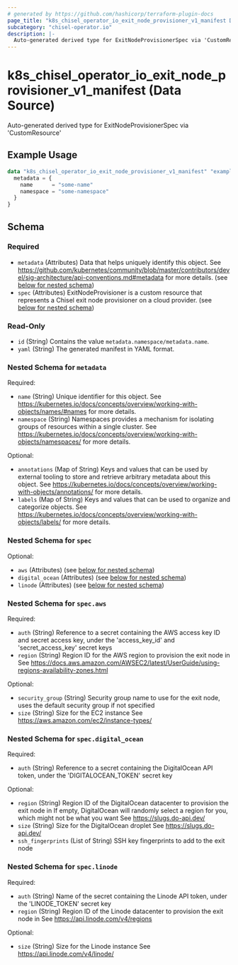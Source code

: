 ```yaml
---
# generated by https://github.com/hashicorp/terraform-plugin-docs
page_title: "k8s_chisel_operator_io_exit_node_provisioner_v1_manifest Data Source - terraform-provider-k8s"
subcategory: "chisel-operator.io"
description: |-
  Auto-generated derived type for ExitNodeProvisionerSpec via 'CustomResource'
---
```


# k8s_chisel_operator_io_exit_node_provisioner_v1_manifest (Data Source)

Auto-generated derived type for ExitNodeProvisionerSpec via 'CustomResource'

## Example Usage

```terraform
data "k8s_chisel_operator_io_exit_node_provisioner_v1_manifest" "example" {
  metadata = {
    name      = "some-name"
    namespace = "some-namespace"
  }
}
```

<!-- schema generated by tfplugindocs -->
## Schema

### Required

- `metadata` (Attributes) Data that helps uniquely identify this object. See https://github.com/kubernetes/community/blob/master/contributors/devel/sig-architecture/api-conventions.md#metadata for more details. (see [below for nested schema](#nestedatt--metadata))
- `spec` (Attributes) ExitNodeProvisioner is a custom resource that represents a Chisel exit node provisioner on a cloud provider. (see [below for nested schema](#nestedatt--spec))

### Read-Only

- `id` (String) Contains the value `metadata.namespace/metadata.name`.
- `yaml` (String) The generated manifest in YAML format.

<a id="nestedatt--metadata"></a>
### Nested Schema for `metadata`

Required:

- `name` (String) Unique identifier for this object. See https://kubernetes.io/docs/concepts/overview/working-with-objects/names/#names for more details.
- `namespace` (String) Namespaces provides a mechanism for isolating groups of resources within a single cluster. See https://kubernetes.io/docs/concepts/overview/working-with-objects/namespaces/ for more details.

Optional:

- `annotations` (Map of String) Keys and values that can be used by external tooling to store and retrieve arbitrary metadata about this object. See https://kubernetes.io/docs/concepts/overview/working-with-objects/annotations/ for more details.
- `labels` (Map of String) Keys and values that can be used to organize and categorize objects. See https://kubernetes.io/docs/concepts/overview/working-with-objects/labels/ for more details.


<a id="nestedatt--spec"></a>
### Nested Schema for `spec`

Optional:

- `aws` (Attributes) (see [below for nested schema](#nestedatt--spec--aws))
- `digital_ocean` (Attributes) (see [below for nested schema](#nestedatt--spec--digital_ocean))
- `linode` (Attributes) (see [below for nested schema](#nestedatt--spec--linode))

<a id="nestedatt--spec--aws"></a>
### Nested Schema for `spec.aws`

Required:

- `auth` (String) Reference to a secret containing the AWS access key ID and secret access key, under the 'access_key_id' and 'secret_access_key' secret keys
- `region` (String) Region ID for the AWS region to provision the exit node in See https://docs.aws.amazon.com/AWSEC2/latest/UserGuide/using-regions-availability-zones.html

Optional:

- `security_group` (String) Security group name to use for the exit node, uses the default security group if not specified
- `size` (String) Size for the EC2 instance See https://aws.amazon.com/ec2/instance-types/


<a id="nestedatt--spec--digital_ocean"></a>
### Nested Schema for `spec.digital_ocean`

Required:

- `auth` (String) Reference to a secret containing the DigitalOcean API token, under the 'DIGITALOCEAN_TOKEN' secret key

Optional:

- `region` (String) Region ID of the DigitalOcean datacenter to provision the exit node in If empty, DigitalOcean will randomly select a region for you, which might not be what you want See https://slugs.do-api.dev/
- `size` (String) Size for the DigitalOcean droplet See https://slugs.do-api.dev/
- `ssh_fingerprints` (List of String) SSH key fingerprints to add to the exit node


<a id="nestedatt--spec--linode"></a>
### Nested Schema for `spec.linode`

Required:

- `auth` (String) Name of the secret containing the Linode API token, under the 'LINODE_TOKEN' secret key
- `region` (String) Region ID of the Linode datacenter to provision the exit node in See https://api.linode.com/v4/regions

Optional:

- `size` (String) Size for the Linode instance See https://api.linode.com/v4/linode/
